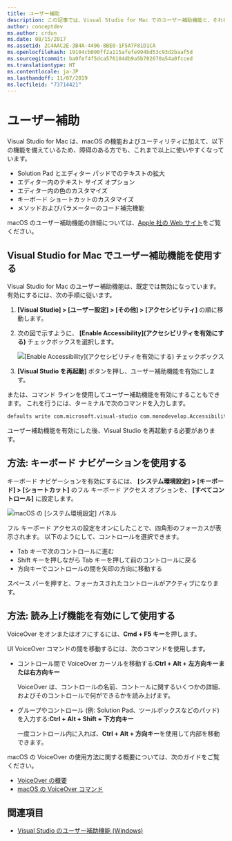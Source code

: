 ```yaml
---
title: ユーザー補助
description: この記事では、Visual Studio for Mac でのユーザー補助機能と、それを有効にする方法について説明します。
author: conceptdev
ms.author: crdun
ms.date: 08/15/2017
ms.assetid: 2C4AAC2E-3B4A-4496-8BE0-1F5A7F81D1CA
ms.openlocfilehash: 19104cb090ff2a115afefe994bd53c93d2baaf5d
ms.sourcegitcommit: ba0fef4f5dca576104db9a5b702670a54a0fcced
ms.translationtype: HT
ms.contentlocale: ja-JP
ms.lasthandoff: 11/07/2019
ms.locfileid: "73714421"
---
```

# <a name="accessibility"></a>ユーザー補助

Visual Studio for Mac は、macOS の機能およびユーティリティに加えて、以下の機能を備えているため、障碍のある方でも、これまで以上に使いやすくなっています。

- Solution Pad とエディター パッドでのテキストの拡大
- エディター内のテキスト サイズ オプション
- エディター内の色のカスタマイズ
- キーボード ショートカットのカスタマイズ
- メソッドおよびパラメーターのコード補完機能

macOS のユーザー補助機能の詳細については、[Apple 社の Web サイト](https://www.apple.com/accessibility/mac/)をご覧ください。

## <a name="using-accessibility-features-in-visual-studio-for-mac"></a>Visual Studio for Mac でユーザー補助機能を使用する

Visual Studio for Mac のユーザー補助機能は、既定では無効になっています。 有効にするには、次の手順に従います。

1. **[Visual Studio] > [ユーザー設定] > [その他] > [アクセシビリティ]** の順に移動します。

2. 次の図で示すように、 **[Enable Accessibility]\(アクセシビリティを有効にする\)** チェックボックスを選択します。

    ![[Enable Accessibility]\(アクセシビリティを有効にする\) チェックボックス](media/accessibility-image1.png)

3. **[Visual Studio を再起動]** ボタンを押し、ユーザー補助機能を有効にします。

または、コマンド ラインを使用してユーザー補助機能を有効にすることもできます。 これを行うには、ターミナルで次のコマンドを入力します。

```bash
defaults write com.microsoft.visual-studio com.monodevelop.AccessibilityEnabled 1
```

ユーザー補助機能を有効にした後、Visual Studio を再起動する必要があります。

## <a name="how-to-use-keyboard-navigation"></a>方法: キーボード ナビゲーションを使用する

キーボード ナビゲーションを有効にするには、 **[システム環境設定] > [キーボード] > [ショートカット]** のフル キーボード アクセス オプションを、 **[すべてコントロール]** に設定します。

![macOS の [システム環境設定] パネル](media/accessibility-image2.png)

フル キーボード アクセスの設定をオンにしたことで、四角形のフォーカスが表示されます。 以下のようにして、コントロールを選択できます。

- Tab キーで次のコントロールに進む
- Shift キーを押しながら Tab キーを押して前のコントロールに戻る
- 方向キーでコントロールの間を矢印の方向に移動する

スペース バーを押すと、フォーカスされたコントロールがアクティブになります。

## <a name="how-to-enable-and-use-voice-over"></a>方法: 読み上げ機能を有効にして使用する

VoiceOver をオンまたはオフにするには、**Cmd + F5 キー**を押します。

UI VoiceOver コマンドの間を移動するには、次のコマンドを使用します。

- コントロール間で VoiceOver カーソルを移動する:**Ctrl + Alt + 左方向キーまたは右方向キー**

   VoiceOver は、コントロールの名前、コントールに関するいくつかの詳細、およびそのコントロールで何ができるかを読み上げます。

- グループやコントロール (例: Solution Pad、ツールボックスなどのパッド) を入力する:**Ctrl + Alt + Shift + 下方向キー**

   一度コントロール内に入れば、**Ctrl + Alt + 方向キー**を使用して内部を移動できます。

macOS の VoiceOver の使用方法に関する概要については、次のガイドをご覧ください。

- [VoiceOver の概要](https://help.apple.com/voiceover/info/guide/10.12/)
- [macOS の VoiceOver コマンド](https://lab.dotjay.com/notes/voiceover-commands/)

## <a name="see-also"></a>関連項目

- [Visual Studio のユーザー補助機能 (Windows)](/visualstudio/ide/reference/accessibility-features-of-visual-studio)